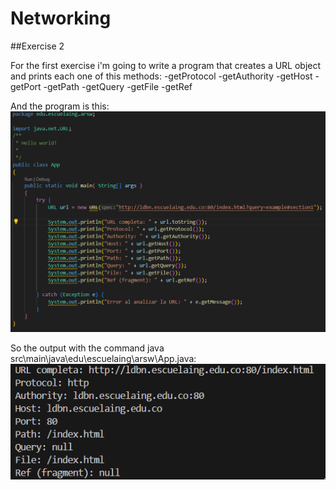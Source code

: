 # Networking

##Exercise 2

For the first exercise i'm going to write a program that creates a URL object and prints each one of this methods:
-getProtocol
-getAuthority
-getHost
-getPort
-getPath
-getQuery
-getFile
-getRef

And the program is this:
![alt text](<resources/ejercicio No 1.png>)

So the output with the command java src\main\java\edu\escuelaing\arsw\App.java:
![alt text](resources/ejercicio1.png)

